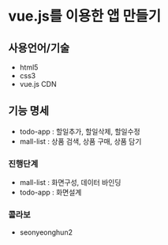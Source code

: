 # vue.js를 이용한 앱 만들기

## 사용언어/기술
- html5
- css3
- vue.js CDN

## 기능 명세
- todo-app : 할일추가, 할일삭제, 할일수정
- mall-list : 상품 검색, 상품 구매, 상품 담기

### 진행단계
* mall-list : 화면구성, 데이터 바인딩
* todo-app : 화면설계

### 콜라보
- seonyeonghun2